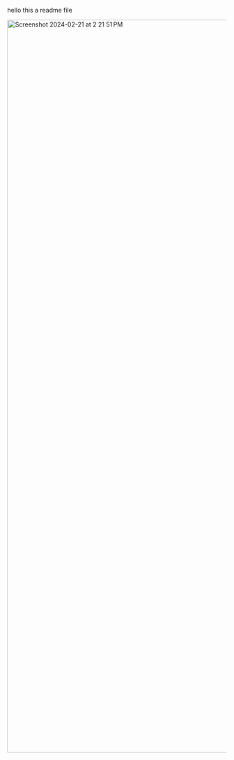 hello this a readme file

<img width="1680" alt="Screenshot 2024-02-21 at 2 21 51 PM" src="https://github.com/gyungchaehan/Comp3111LEx/assets/132702251/408f9e63-f074-45e1-8f63-46f188bb5a94">
